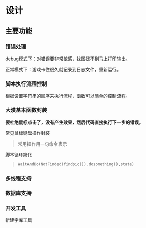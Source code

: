# 设计

## 主要功能

### 错误处理

debug模式下：对错误要非常敏感，找图找不到马上打印输出。

正常模式下：游戏卡住很久就记录到日志文件，重新运行。

### 脚本执行流程控制

根据设置字符串的顺序来执行流程，函数可以简单的控制流程。

### 大漠基本函数封装

**要杜绝鼠标点击了，没有产生效果，然后代码直接执行下一步的错误。**

常见鼠标键盘操作封装

>常用操作用一句命令表示

脚本循环简化

>```python
>WaitAndDo(NotFinded(findpic()),dosomething(),state)
>```

### 多线程支持

### 数据库支持

### 开发工具

新建字库工具